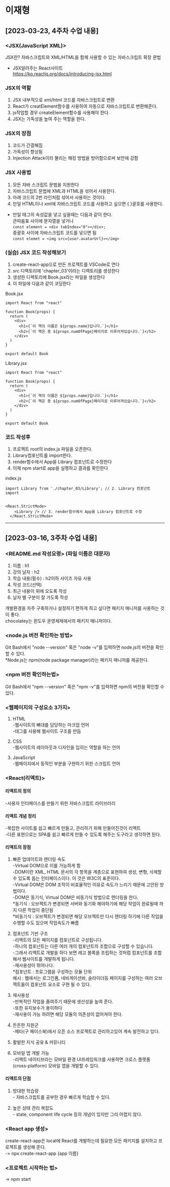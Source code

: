# 이재형

## [2023-03-23, 4주차 수업 내용]

### <JSX(JavaScript XML)>
JSX란? 자바스크립트와 XML/HTML을 함께 사용할 수 있는 자바스크립트 확장 문법
* JSX알려주는 React사이트  
https://ko.reactjs.org/docs/introducing-jsx.html

### JSX의 역할
1. JSX 내부적으로 xml/html 코드를 자바스크립트로 변환
2. React가 creatElement함수를 사용하여 자동으로 자바스크립트로 변환해준다.
3. js작업할 경우 createElement함수를 사용해야 한다.
4. JSX는 가독성을 높여 주는 역할을 한다.

### JSX의 장점
1. 코드가 간결해짐
2. 가독성이 향상됨
3. Injection Attack이라 불리는 해킹 방법을 방어함으로써 보안에 강함

### JSX 사용법
1. 모든 자바 스크립트 문법을 지원한다
2. 자바스크립트 문법에 XML과 HTML을 섞어서 사용한다.
3. 아래 코드의 2번 라인처럼 섞어서 사용하는 것이다.
4. 만일 HTML이나 xml에 자바스크립트 코드를 사용하고 싶으면 { }괄호를 사용한다.
* 만일 태그의 속성값을 넣고 싶을때는 다음과 같이 한다.  
큰따옴표 사이에 문자열을 넣거나  
``` const element = <div tabIndex="0"></div>; ```  
중괄호 사이에 자바스크립트 코드를 넣으면 됨  
``` const elemet = <img src={user.avatarUrl}></img> ```  

### (실습) JSX 코드 작성해보기
1. create-react-app으로 만든 프로젝트를 VSCode로 연다
2. src 디렉토리에 'chapter_03'이라는 디렉토리를 생성한다
3. 생성한 디렉토리에 Book.jsx라는 파일을 생성한다
4. 이 파일에 다음과 같이 코딩한다  

Book.jsx
```
import React from "react"

function Book(props) {
  return (
    <div>
      <h1>{`이 책의 이름은 ${props.name}입니다.`}</h1>
      <h2>{`이 책은 총 ${props.numOfPage}페이지로 이루어져있습니다.`}</h2>
    </div>
  )
}

export default Book
```
Library.jsx
```
import React from "react"

function Book(props) {
  return (
    <div>
      <h1>{`이 책의 이름은 ${props.name}입니다.`}</h1>
      <h2>{`이 책은 총 ${props.numOfPage}페이지로 이루어져있습니다.`}</h2>
    </div>
  )
}

export default Book
```
### 코드 작성후

1. 프로젝트 root의 index.js 파일을 오픈한다.
2. Library컴포넌트를 import한다.
3. render함수에서 App을 Library 컴포넌트로 수정한다
4. 이제 npm start로 app을 실행하고 결과를 확인한다

index.js
```
import Library from './chapter_03/Library'; // 2. Library 컨포넌트 import


<React.StrictMode>
    <Library /> // 3. render함수에서 App을 Library 컴포넌트로 수정
  </React.StrictMode>
```
---
## [2023-03-16, 3주차 수업 내용]

### <README.md 작성요령> (파일 이름은 대문자)
1. 이름 : h1
2. 강의 날자 : h2
3. 학습 내용(필수) : h2이하 사이즈 자유 사용
4. 작성 코드(선택)
5. 최근 내용이 위에 오도록 작성
6. 날자 별 구분이 잘 가도록 작성

개발환경을 자주 구축하거나 설정하기 편하게 하고 싶다면 패키지 매니저를 사용하는 것이 좋다.    
chocolatey는 윈도우 운영체제에서의 패키지 매니저이다.

### <node.js 버전 확인하는 방법>
  Git Bash에서 "node --version" 혹은 "node -v"를 입력하면 node.js의 버전을 확인할 수 있다.    
  *Node.js는 npm(node package manager)라는 패키지 매니저를 제공한다.

### <npm 버전 확인하는법>
  Git Bash에서 "npm --version" 혹은 "npm -v"를 입력하면 npm의 버전을 확인할 수 있다.

### <웹페이지의 구성요소 3가지>
  1. HTML   
    -웹사이트의 뼈대를 담당하는 마크업 언어    
    -태그를 사용해 웹사이트 구조를 만듬

  2. CSS    
    -웹사이트의 레이아웃과 디자인을 입히는 역할을 하는 언어

  3. JavaScript   
    -웹페이지에서 동적인 부분을 구현하기 위한 스크립트 언어

### <React(리엑트)>
#### 리액트의 정의
  -사용자 인터페이스를 만들기 위한 자바스크립트 라이브러리

#### 리액트 개념 정리
  -복잡한 사이트를 쉽고 빠르게 만들고, 관리하기 위해 만들어진것이 리액트   
  -다른 표현으로는 SPA를 쉽고 빠르게 만들 수 있도록 해주는 도구라고 생각하면 된다.

#### 리액트의 장점
  1. 빠른 업데이트와 렌더링 속도    
    -Virtual DOM으로 이를 가능하게 함    
    -DOM이란 XML, HTML 문서의 각 항목을 계층으로 표현하여 생성, 변형, 삭제할 수 있도록 돕는 인터페이스이다. 이 것은 W3C의 표준이다.    
    -Virtual DOM은 DOM 조작이 비효율적인 이유로 속도가 느리기 때문에 고안된 방법이다.    
    -DOM은 동기식, Virtual DOM은 비동기식 방법으로 렌더링을 한다.    
  *동기식 : 오브젝트가 변경되면 서버와 동기화 해야하기에 해당 작업이 완료될때 까지 다른 작업이 중단됨   
  *비동기식 : 오브젝트가 변경되면 해당 오브젝트만 다시 렌더링 하기에 다른 작업을 수행할 수도 있으며 작업속도가 빠름

  2. 컴포넌트 기반 구조   
    -리액트의 모든 페이지를 컴포넌트로 구성됩니다.   
    -하나의 컴포넌트는 다른 여러 개의 컴포넌트의 조합으로 구성할 수 있습니다.    
    -그래서 리액트로 개발을 하다 보면 레고 블록을 조립하는 것처럼 컴포넌트를 조합해서 웹사이트를 개발하게 됩니다.    
    -재사용성이 뛰어나다.    
  *컴포넌트 : 프로그램을 구성하는 모듈 단위   
  예시 : 웹에서는 로그인폼, 네비게이션바, 슬라이더등 페이지를 구성하는 여러 오브젝트들이 컴포넌트 요소로 구현 될 수 있다.

  3. 재사용성   
    -반복적인 작업을 줄여주기 때문에 생산성을 높여 준다.   
    -또한 유지보수가 용이하다    
    -재사용이 가능 하려면 해당 모듈의 의존성이 없어져야 한다.

  4. 든든한 지원군    
    -메타(구 페이스북)에서 오픈 소스 프로젝트로 관리하고있어 계속 발전하고 있다.

  5. 활발한 지식 공유 & 커뮤니티

  6. 모바일 앱 개발 가능    
    -리액트 네이티브라는 모바일 환경 UI프레임워크를 사용하면 크로스 플랫폼(cross-platform) 모바일 앱을 개발할 수 있다.

#### 리액트의 단점
  1. 방대한 학습량    
    - 자바스크립트를 공부한 경우 빠르게 학습할 수 있다.

  2. 높은 상태 관리 복잡도    
    - state, component life cycle 등의 개념이 있지만 그리 어렵지 않다.

### <React app 생성>
create-react-app은 local에 React를 개발하는데 필요한 모든 패키지를 설치하고 프로젝트를 생성해 준다.   
-> npx create-react-app {app 이름}

### <프로젝트 시작하는 법>
-> npm start
  
